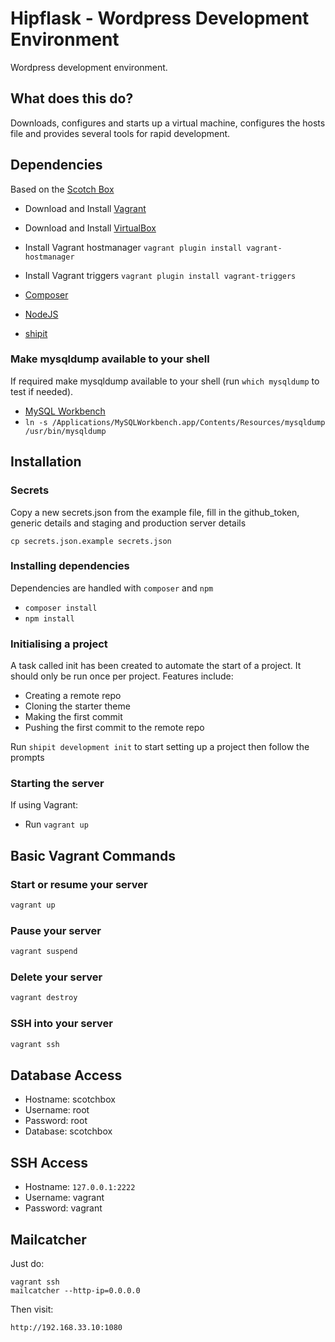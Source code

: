 # Hipflask - Wordpress Development Environment

Wordpress development environment.

## What does this do?

Downloads, configures and starts up a virtual machine, configures the hosts file and provides several tools for rapid development.

## Dependencies

Based on the [Scotch Box](https://box.scotch.io/)

* Download and Install [Vagrant](https://www.vagrantup.com/downloads.html)
* Download and Install [VirtualBox](https://www.virtualbox.org/wiki/Downloads)
* Install Vagrant hostmanager `vagrant plugin install vagrant-hostmanager`
* Install Vagrant triggers `vagrant plugin install vagrant-triggers`

* [Composer](https://getcomposer.org/)
* [NodeJS](https://nodejs.org/en/)
* [shipit](https://github.com/shipitjs/shipit)

### Make mysqldump available to your shell

If required make mysqldump available to your shell (run `which mysqldump` to test if needed).

* [MySQL Workbench](https://dev.mysql.com/downloads/workbench/)
* `ln -s /Applications/MySQLWorkbench.app/Contents/Resources/mysqldump /usr/bin/mysqldump`

## Installation

### Secrets

Copy a new secrets.json from the example file, fill in the github_token, generic details and staging and production server details

`cp secrets.json.example secrets.json`

### Installing dependencies

Dependencies are handled with `composer` and `npm`

* `composer install`
* `npm install`


### Initialising a project

A task called init has been created to automate the start of a project. It should only be run once per project. Features include:

* Creating a remote repo
* Cloning the starter theme
* Making the first commit
* Pushing the first commit to the remote repo

Run `shipit development init` to start setting up a project then follow the prompts

### Starting the server

If using Vagrant:
* Run `vagrant up`

## Basic Vagrant Commands

### Start or resume your server
```bash
vagrant up
```

### Pause your server
```bash
vagrant suspend
```

### Delete your server
```bash
vagrant destroy
```

### SSH into your server
```bash
vagrant ssh
```

## Database Access

- Hostname: scotchbox
- Username: root
- Password: root
- Database: scotchbox


## SSH Access

- Hostname: `127.0.0.1:2222`
- Username: vagrant
- Password: vagrant

## Mailcatcher

Just do:

```
vagrant ssh
mailcatcher --http-ip=0.0.0.0
```

Then visit:

```
http://192.168.33.10:1080
```

